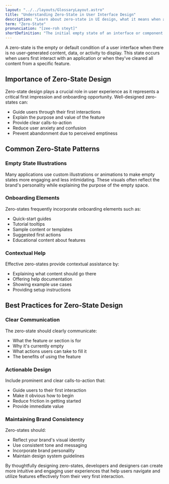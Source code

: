 ```yaml
---
layout: "../../layouts/GlossaryLayout.astro"
title: "Understanding Zero-State in User Interface Design"
description: "Learn about zero-state in UI design, what it means when a user encounters an empty interface, and how to design effective zero-states that guide and engage users."
term: "Zero-State"
pronunciation: "[zee-roh steyt]"
shortDefinition: "The initial empty state of an interface or component when no user data or content exists yet, requiring specific design considerations to guide users."
---
```


A zero-state is the empty or default condition of a user interface when there is no user-generated content, data, or activity to display. This state occurs when users first interact with an application or when they've cleared all content from a specific feature.

## Importance of Zero-State Design

Zero-state design plays a crucial role in user experience as it represents a critical first impression and onboarding opportunity. Well-designed zero-states can:
- Guide users through their first interactions
- Explain the purpose and value of the feature
- Provide clear calls-to-action
- Reduce user anxiety and confusion
- Prevent abandonment due to perceived emptiness

## Common Zero-State Patterns

### Empty State Illustrations
Many applications use custom illustrations or animations to make empty states more engaging and less intimidating. These visuals often reflect the brand's personality while explaining the purpose of the empty space.

### Onboarding Elements
Zero-states frequently incorporate onboarding elements such as:
- Quick-start guides
- Tutorial tooltips
- Sample content or templates
- Suggested first actions
- Educational content about features

### Contextual Help
Effective zero-states provide contextual assistance by:
- Explaining what content should go there
- Offering help documentation
- Showing example use cases
- Providing setup instructions

## Best Practices for Zero-State Design

### Clear Communication
The zero-state should clearly communicate:
- What the feature or section is for
- Why it's currently empty
- What actions users can take to fill it
- The benefits of using the feature

### Actionable Design
Include prominent and clear calls-to-action that:
- Guide users to their first interaction
- Make it obvious how to begin
- Reduce friction in getting started
- Provide immediate value

### Maintaining Brand Consistency
Zero-states should:
- Reflect your brand's visual identity
- Use consistent tone and messaging
- Incorporate brand personality
- Maintain design system guidelines

By thoughtfully designing zero-states, developers and designers can create more intuitive and engaging user experiences that help users navigate and utilize features effectively from their very first interaction.